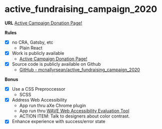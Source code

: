 # active_fundraising_campaign_2020

**URL**
[Active Campaign Donation Page!](https://relaxed-euclid-b96d4d.netlify.app/)

**Rules**

- [x] no CRA, Gatsby, etc
  - Plain React
- [x] Work is publicly available
  - [Active Campaign Donation Page!](https://relaxed-euclid-b96d4d.netlify.app/)
- [x] Source code is publicly available on Github
  - [GitHub - mcnallyrsean/active_fundraising_campaign_2020](https://github.com/mcnallyrsean/active_fundraising_campaign_2020)

**Bonus**

- [x] Use a CSS Preproccessor
  - SCSS
- [x] Address Web Accessibility
  - App run thru aXe Chrome plugin
  - App run thru [WAVE Web Accessibility Evaluation Tool](https://wave.webaim.org/)
  - ACTION ITEM: Talk to designers about color contrast.
- [x] Enhance experience with success/error state
